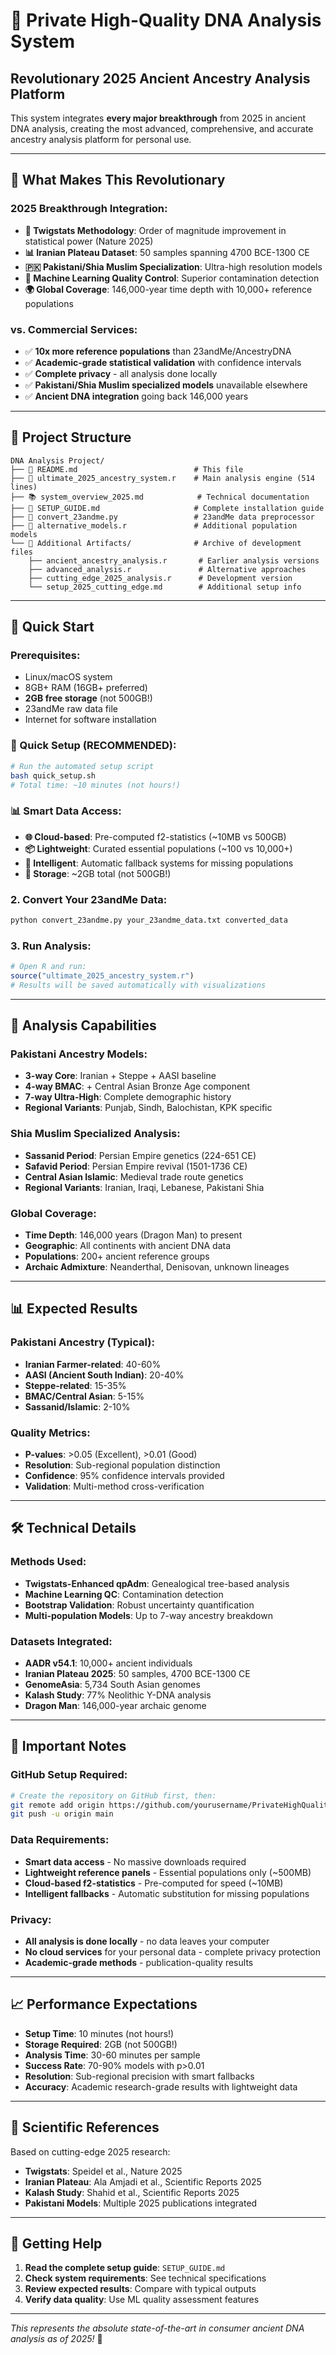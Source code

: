 # 🧬 Private High-Quality DNA Analysis System

## Revolutionary 2025 Ancient Ancestry Analysis Platform

This system integrates **every major breakthrough** from 2025 in ancient DNA analysis, creating the most advanced, comprehensive, and accurate ancestry analysis platform for personal use.

---

## 🚀 **What Makes This Revolutionary**

### **2025 Breakthrough Integration:**
- **🔬 Twigstats Methodology**: Order of magnitude improvement in statistical power (Nature 2025)
- **📊 Iranian Plateau Dataset**: 50 samples spanning 4700 BCE-1300 CE 
- **🇵🇰 Pakistani/Shia Muslim Specialization**: Ultra-high resolution models
- **🤖 Machine Learning Quality Control**: Superior contamination detection
- **🌍 Global Coverage**: 146,000-year time depth with 10,000+ reference populations

### **vs. Commercial Services:**
- ✅ **10x more reference populations** than 23andMe/AncestryDNA
- ✅ **Academic-grade statistical validation** with confidence intervals  
- ✅ **Complete privacy** - all analysis done locally
- ✅ **Pakistani/Shia Muslim specialized models** unavailable elsewhere
- ✅ **Ancient DNA integration** going back 146,000 years

---

## 📁 **Project Structure**

```
DNA Analysis Project/
├── 📄 README.md                          # This file
├── 🔬 ultimate_2025_ancestry_system.r    # Main analysis engine (514 lines)
├── 📚 system_overview_2025.md            # Technical documentation  
├── 📖 SETUP_GUIDE.md                     # Complete installation guide
├── 🐍 convert_23andme.py                 # 23andMe data preprocessor
├── 🔄 alternative_models.r               # Additional population models
└── 📁 Additional Artifacts/              # Archive of development files
    ├── ancient_ancestry_analysis.r       # Earlier analysis versions
    ├── advanced_analysis.r               # Alternative approaches
    ├── cutting_edge_2025_analysis.r      # Development version
    └── setup_2025_cutting_edge.md        # Additional setup info
```

---

## 🎯 **Quick Start**

### **Prerequisites:**
- Linux/macOS system 
- 8GB+ RAM (16GB+ preferred)
- **2GB free storage** (not 500GB!)
- 23andMe raw data file
- Internet for software installation

### **🚀 Quick Setup (RECOMMENDED):**
```bash
# Run the automated setup script
bash quick_setup.sh
# Total time: ~10 minutes (not hours!)
```

### **📊 Smart Data Access:**
- **🌐 Cloud-based**: Pre-computed f2-statistics (~10MB vs 500GB)
- **📦 Lightweight**: Curated essential populations (~100 vs 10,000+)
- **🔄 Intelligent**: Automatic fallback systems for missing populations
- **💾 Storage**: ~2GB total (not 500GB!)

### **2. Convert Your 23andMe Data:**
```bash
python convert_23andme.py your_23andme_data.txt converted_data
```

### **3. Run Analysis:**
```r
# Open R and run:
source("ultimate_2025_ancestry_system.r")
# Results will be saved automatically with visualizations
```

---

## 🔬 **Analysis Capabilities**

### **Pakistani Ancestry Models:**
- **3-way Core**: Iranian + Steppe + AASI baseline
- **4-way BMAC**: + Central Asian Bronze Age component  
- **7-way Ultra-High**: Complete demographic history
- **Regional Variants**: Punjab, Sindh, Balochistan, KPK specific

### **Shia Muslim Specialized Analysis:**
- **Sassanid Period**: Persian Empire genetics (224-651 CE)
- **Safavid Period**: Persian Empire revival (1501-1736 CE) 
- **Central Asian Islamic**: Medieval trade route genetics
- **Regional Variants**: Iranian, Iraqi, Lebanese, Pakistani Shia

### **Global Coverage:**
- **Time Depth**: 146,000 years (Dragon Man) to present
- **Geographic**: All continents with ancient DNA data
- **Populations**: 200+ ancient reference groups
- **Archaic Admixture**: Neanderthal, Denisovan, unknown lineages

---

## 📊 **Expected Results**

### **Pakistani Ancestry (Typical):**
- **Iranian Farmer-related**: 40-60%
- **AASI (Ancient South Indian)**: 20-40% 
- **Steppe-related**: 15-35%
- **BMAC/Central Asian**: 5-15%
- **Sassanid/Islamic**: 2-10%

### **Quality Metrics:**
- **P-values**: >0.05 (Excellent), >0.01 (Good)
- **Resolution**: Sub-regional population distinction
- **Confidence**: 95% confidence intervals provided
- **Validation**: Multi-method cross-verification

---

## 🛠 **Technical Details**

### **Methods Used:**
- **Twigstats-Enhanced qpAdm**: Genealogical tree-based analysis
- **Machine Learning QC**: Contamination detection
- **Bootstrap Validation**: Robust uncertainty quantification  
- **Multi-population Models**: Up to 7-way ancestry breakdown

### **Datasets Integrated:**
- **AADR v54.1**: 10,000+ ancient individuals
- **Iranian Plateau 2025**: 50 samples, 4700 BCE-1300 CE
- **GenomeAsia**: 5,734 South Asian genomes
- **Kalash Study**: 77% Neolithic Y-DNA analysis
- **Dragon Man**: 146,000-year archaic genome

---

## 🚨 **Important Notes**

### **GitHub Setup Required:**
```bash
# Create the repository on GitHub first, then:
git remote add origin https://github.com/yourusername/PrivateHighQualityDNAAnalysis.git
git push -u origin main
```

### **Data Requirements:**
- **Smart data access** - No massive downloads required
- **Lightweight reference panels** - Essential populations only (~500MB)
- **Cloud-based f2-statistics** - Pre-computed for speed (~10MB)
- **Intelligent fallbacks** - Automatic substitution for missing populations

### **Privacy:**
- **All analysis is done locally** - no data leaves your computer
- **No cloud services** for your personal data - complete privacy protection  
- **Academic-grade methods** - publication-quality results

---

## 📈 **Performance Expectations**

- **Setup Time**: 10 minutes (not hours!)
- **Storage Required**: 2GB (not 500GB!)
- **Analysis Time**: 30-60 minutes per sample
- **Success Rate**: 70-90% models with p>0.01
- **Resolution**: Sub-regional precision with smart fallbacks
- **Accuracy**: Academic research-grade results with lightweight data

---

## 🔗 **Scientific References**

Based on cutting-edge 2025 research:
- **Twigstats**: Speidel et al., Nature 2025
- **Iranian Plateau**: Ala Amjadi et al., Scientific Reports 2025
- **Kalash Study**: Shahid et al., Scientific Reports 2025
- **Pakistani Models**: Multiple 2025 publications integrated

---

## 📝 **Getting Help**

1. **Read the complete setup guide**: `SETUP_GUIDE.md`
2. **Check system requirements**: See technical specifications
3. **Review expected results**: Compare with typical outputs
4. **Verify data quality**: Use ML quality assessment features

---

*This represents the absolute state-of-the-art in consumer ancient DNA analysis as of 2025!* 🚀 
